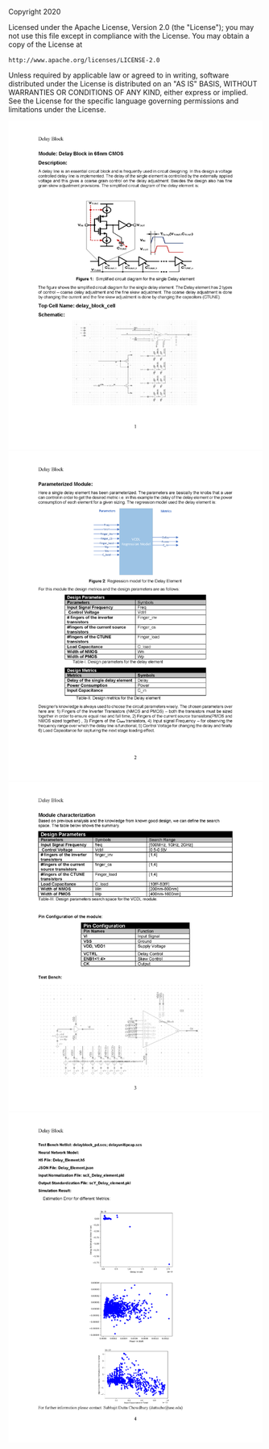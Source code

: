 Copyright 2020

Licensed under the Apache License, Version 2.0 (the "License");
you may not use this file except in compliance with the License.
You may obtain a copy of the License at

    http://www.apache.org/licenses/LICENSE-2.0

Unless required by applicable law or agreed to in writing, software
distributed under the License is distributed on an "AS IS" BASIS,
WITHOUT WARRANTIES OR CONDITIONS OF ANY KIND, either express or implied.
See the License for the specific language governing permissions and
limitations under the License.

<img src="Documents/images/Delay_element_parameterized_Page_1.png">
<img src="Documents/images/Delay_element_parameterized_Page_2.png">
<img src="Documents/images/Delay_element_parameterized_Page_3.png">
<img src="Documents/images/Delay_element_parameterized_Page_4.png">
